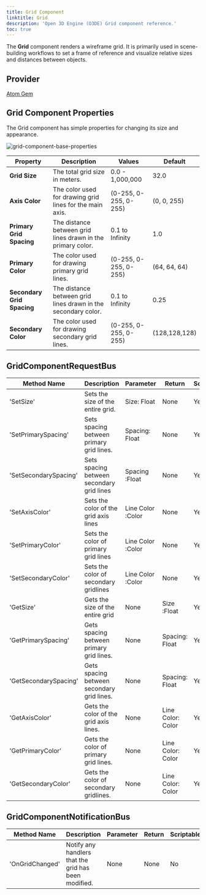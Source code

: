 ```yaml
---
title: Grid Component
linktitle: Grid
description: 'Open 3D Engine (O3DE) Grid component reference.'
toc: true
---
```


The **Grid** component renders a wireframe grid. It is primarily used in scene-building workflows to set a frame of reference and visualize relative sizes and distances between objects.

## Provider ##

[Atom Gem](/docs/user-guide/gems/reference/rendering/atom/atom/)


## Grid Component Properties
The Grid component has simple properties for changing its size and appearance.

![grid-component-base-properties](/images/user-guide/components/reference/atom/grid/grid-base-properties-ui.png)

| Property | Description | Values | Default |
|-|-|-|-|
| **Grid Size** | The total grid size in meters. | 0.0 - 1,000,000 | 32.0 |
| **Axis Color** | The color used for drawing grid lines for the main axis. | (0-255, 0-255, 0-255) | (0, 0, 255) |
| **Primary Grid Spacing** | The distance between grid lines drawn in the primary color. | 0.1 to Infinity | 1.0 |
| **Primary Color** | The color used for drawing primary grid lines. | (0-255, 0-255, 0-255) | (64, 64, 64) |
| **Secondary Grid Spacing** | The distance between grid lines drawn in the secondary color. | 0.1 to Infinity | 0.25 |
| **Secondary Color** | The color used for drawing secondary grid lines. | (0-255, 0-255, 0-255) | (128,128,128) |

## GridComponentRequestBus

| Method Name | Description | Parameter | Return | Scriptable |
|-|-|-|-|-|
| 'SetSize' | Sets the size of the entire grid. | Size: Float | None | Yes |
| 'SetPrimarySpacing' | Sets spacing between primary grid lines. | Spacing: Float | None | Yes |
| 'SetSecondarySpacing' | Sets spacing between secondary grid lines | Spacing :Float | None | Yes |
| 'SetAxisColor' | Sets the color of the grid axis lines | Line Color :Color | None | Yes |
| 'SetPrimaryColor' | Sets the color of primary grid lines | Line Color :Color | None | Yes |
| 'SetSecondaryColor' | Sets the color of secondary gridlines | Line Color :Color | None | Yes |
| 'GetSize' | Gets the size of the entire grid | None | Size :Float | Yes |
| 'GetPrimarySpacing' | Gets spacing between primary grid lines. | None | Spacing: Float | Yes |
| 'GetSecondarySpacing' | Gets spacing between secondary grid lines. | None | Spacing: Float | Yes |
| 'GetAxisColor' | Gets the color of the grid axis lines. | None | Line Color: Color | Yes |
| 'GetPrimaryColor' | Gets the color of primary grid lines. | None | Line Color: Color | Yes |
| 'GetSecondaryColor' | Gets the color of secondary gridlines. | None | Line Color: Color | Yes |

## GridComponentNotificationBus

| Method Name | Description | Parameter | Return | Scriptable |
|-|-|-|-|-|
| 'OnGridChanged' | Notify any handlers that the grid has been modified. | None | None | No |
